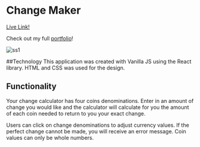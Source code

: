 # Change Maker

[Live Link!](https://skdkim.github.io/change-maker/)

Check out my full [portfolio](http://www.davidkim.tech/)!

![ss1](https://github.com/skdkim/change-maker/blob/master/docs/readMeImages/images/coinCounter.jpg)

##Technology
This application was created with Vanilla JS using the React library.
HTML and CSS was used for the design.

## Functionality
Your change calculator has four coins denominations. Enter in an amount
of change you would like and the calculator will calculate for you the
amount of each coin needed to return to you your exact change.

Users can click on change denominations to adjust currency values. If
the perfect change cannot be made, you will receive an error message.
Coin values can only be whole numbers.
